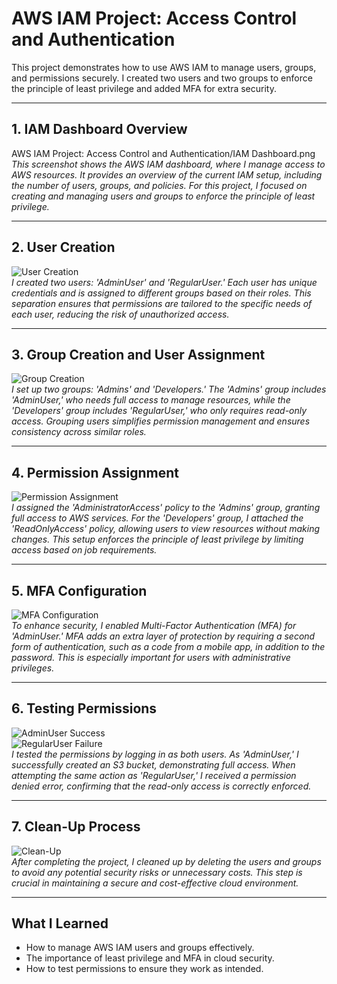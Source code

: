 # AWS IAM Project: Access Control and Authentication

This project demonstrates how to use AWS IAM to manage users, groups, and permissions securely. I created two users and two groups to enforce the principle of least privilege and added MFA for extra security.

---

## 1. IAM Dashboard Overview
AWS IAM Project: Access Control and Authentication/IAM Dashboard.png
*This screenshot shows the AWS IAM dashboard, where I manage access to AWS resources. It provides an overview of the current IAM setup, including the number of users, groups, and policies. For this project, I focused on creating and managing users and groups to enforce the principle of least privilege.*

---

## 2. User Creation
![User Creation](screenshots/user-creation.png)  
*I created two users: 'AdminUser' and 'RegularUser.' Each user has unique credentials and is assigned to different groups based on their roles. This separation ensures that permissions are tailored to the specific needs of each user, reducing the risk of unauthorized access.*

---

## 3. Group Creation and User Assignment
![Group Creation](screenshots/group-creation.png)  
*I set up two groups: 'Admins' and 'Developers.' The 'Admins' group includes 'AdminUser,' who needs full access to manage resources, while the 'Developers' group includes 'RegularUser,' who only requires read-only access. Grouping users simplifies permission management and ensures consistency across similar roles.*

---

## 4. Permission Assignment
![Permission Assignment](screenshots/permission-assignment.png)  
*I assigned the 'AdministratorAccess' policy to the 'Admins' group, granting full access to AWS services. For the 'Developers' group, I attached the 'ReadOnlyAccess' policy, allowing users to view resources without making changes. This setup enforces the principle of least privilege by limiting access based on job requirements.*

---

## 5. MFA Configuration
![MFA Configuration](screenshots/mfa-configuration.png)  
*To enhance security, I enabled Multi-Factor Authentication (MFA) for 'AdminUser.' MFA adds an extra layer of protection by requiring a second form of authentication, such as a code from a mobile app, in addition to the password. This is especially important for users with administrative privileges.*

---

## 6. Testing Permissions
![AdminUser Success](screenshots/admin-success.png)  
![RegularUser Failure](screenshots/regular-failure.png)  
*I tested the permissions by logging in as both users. As 'AdminUser,' I successfully created an S3 bucket, demonstrating full access. When attempting the same action as 'RegularUser,' I received a permission denied error, confirming that the read-only access is correctly enforced.*

---

## 7. Clean-Up Process
![Clean-Up](screenshots/clean-up.png)  
*After completing the project, I cleaned up by deleting the users and groups to avoid any potential security risks or unnecessary costs. This step is crucial in maintaining a secure and cost-effective cloud environment.*

---

## What I Learned
- How to manage AWS IAM users and groups effectively.
- The importance of least privilege and MFA in cloud security.
- How to test permissions to ensure they work as intended.
